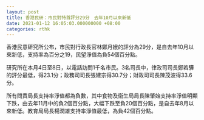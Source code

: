 ```yaml
---
layout: post
title: 香港民研：市民對特首評分29分　去年10月以來新低
date: 2021-01-12 16:05:03.000000000 +08:00
categories: rthk
---
```


香港民意研究所公布，市民對行政長官林鄭月娥的評分為29分，是自去年10月以來新低，支持率為百分之19，民望淨值為負54個百分點。

研究所在本月4日至8日，以電話訪問1千名市民。3名司長中，律政司司長鄭若驊的評分最低，得23.1分；政務司司長張建宗得30.7分；財政司司長陳茂波得33.6分。

所有問責局長支持率淨值都為負數，其中食物及衞生局局長陳肇始支持率淨值明顯下跌，由去年11月中的負2個百分點，大幅下跌至負20個百分點，是自去年8月以來新低。教育局局長楊潤雄支持率淨值最低，為負42個百分點。
